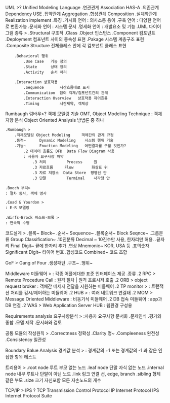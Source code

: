 UML >?
	Unified Modeling Language
        .연관관계   Association     HAS-A
        .의존관계   Dependency      USE
        .집약관계   Aggregation
        .합성관계   Composition
        .실체화관계 Realization     implement
    .특징
        .가시화 언어 : 의사소통 용이
        .구축 언어   : 다양한 언어로 변환가능
        .문서화 언어 : 시스템 문서
        .명세화 언어 : 개발요소 및 기능
    .UML 다이어그램 종류 >
        .Structural 구조적
            .Class
            .Object     인스턴스
            .Component  컴포넌트
            .Deployment 컴포넌트 사이의 종속성 표현
            .Pakage     시스템 계층구조 표현
            .Composite Structure 전체클레스 안에 각 컴포넌트 클래스 표현

        .Behavioral 행위
            .Use Case   기능 정의
            .State      상태 정의
            .Activity   순서 처리

        .Interaction 상호작용
            .Sequence       시간흐름대로 표시
            .Communication  참여 객체/컴포넌트간의 관계
            .Interaction Overview   상호작용 제어흐름
            .Timing         시간제약, 객체상

Rumbaugh 럼바우>?
    객체 모델링 기술
    OMT,    Object Modeling Technique
    : 객체지향 분석 Object Oriented Analysis 방법론 중 하나

    .Rumbaugh >
        .객체모델링 Object Modeling     객체간의 관계 규정
        .동적~      Dynamic Modeling    시스템 행위 기술
        .기능~      Fnuction Modeling   어떤결과를 구할 것인가?
            .2 데이터 흐름도 DFD  Data Flow Diagram 사용
            : 사용자 요구사항 파악
                .3 처리         Process     원
                .3 자료흐름     Flow        화살표 위
                .3 자료 저장소  Data Store  평행선 안
                .3 단말         Terminal    사각형 안

    .Booch 부치>
    : 절차 동사, 객체 명사

    .Coad & Yourdon >
    : E-R 모델링

    .Wirfs-Brock 워스프-브록 >
    : 연속적 수행

코드설계 >
    .블록~      Block~
    .순서~      Sequence~
    .블록순서~  Block Seqnce~
    .그룹분류   Group Classification~
    .10진분류   Decimal ~               10진수만 사용, 한자리만 허용.
    .끝자리     Final Digit~            끝에 한자리 추가
    .연상       Mnemonic~               KOR, USA 등
    .표의숫자   Significant Digit~      타이어 번호
    .합성코드   Combined~               코드 조합

GoF > Gang of Four
    .생성패턴
    .구조~
    .행위~

Middleware 미들웨어 >
    : 각종 어플에대한 표준 인터페이스 제공
    .종류
        .2 RPC > Remote Procedure Call
            : 원격 절차 | 원격 프로시저 호출
        .2 ORB > object request broker
            : 객체간 메세지 전달을 지원하는 미들웨어
        .2 TP monitor >
            : 트랜잭션 처리를 감시/제어하는 미들웨어
        .2 HUB >
            : 여러 네트워크 연결태
        .2 MOM > Message Oriented Middleware
            : 비동기식 미들웨어
        .2 DB 접속 미들웨어
            : app과 DB 연결
        .2 WAS > Web Application Server HUB
            : 웹환경 구성용

Requirements analysis 요구사항분석 >
    :사용자 요구사항 문서화
    .문제인식
    .평가와 종합
    .모델 제작
    .문서화와 검토

공통 모듈의 작성원칙 >
    .Correctness    정확성
    .Clarity        명~
    .Compleeness    완전성
    .Consistency    일관성

Boundary Balue Analysis 경계값 분석 >
    : 경계값의 +1 또는 경계값의 -1 과 같은 인접한 항목 테스트

트리용어 >
    .root node      루트    부모 없는 노드
    .leaf node      단말    자식 없는 노드
    .internal node  내부    루트나 단말이 아닌 노드
    .link           링크    연결 선, edge, branch
    .sibling        형제    같은 부모
    .size           크기    자신포함 모든 자손노드의 개수

TCP/IP > IPS ?
    TCP     Transmission Control Protocol
    IP      Internet Protocol
    IPS     Internet Protocol Suite

